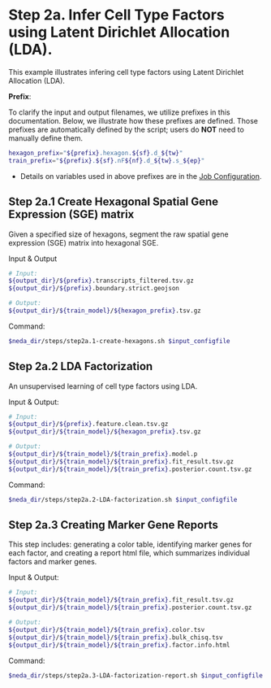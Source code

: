 # Step 2a. Infer Cell Type Factors using Latent Dirichlet Allocation (LDA).
This example illustrates infering cell type factors using Latent Dirichlet Allocation (LDA). 

**Prefix**:

To clarify the input and output filenames, we utilize prefixes in this documentation. Below, we illustrate how these prefixes are defined. Those prefixes are automatically defined by the script; users do **NOT** need to manually define them. 

```bash
hexagon_prefix="${prefix}.hexagon.${sf}.d_${tw}"
train_prefix="${prefix}.${sf}.nF${nf}.d_${tw}.s_${ep}"
```

* Details on variables used in above prefixes are in the [Job Configuration](../../prep_input/job_config.md).

## Step 2a.1 Create Hexagonal Spatial Gene Expression (SGE) matrix
Given a specified size of hexagons, segment the raw spatial gene expression (SGE) matrix into hexagonal SGE.

Input & Output
```bash
# Input:
${output_dir}/${prefix}.transcripts_filtered.tsv.gz
${output_dir}/${prefix}.boundary.strict.geojson

# Output: 
${output_dir}/${train_model}/${hexagon_prefix}.tsv.gz
```

Command:
```bash
$neda_dir/steps/step2a.1-create-hexagons.sh $input_configfile
```

## Step 2a.2 LDA Factorization
An unsupervised learning of cell type factors using LDA.

Input & Output:
```bash
# Input:
${output_dir}/${prefix}.feature.clean.tsv.gz
${output_dir}/${train_model}/${hexagon_prefix}.tsv.gz

# Output: 
${output_dir}/${train_model}/${train_prefix}.model.p
${output_dir}/${train_model}/${train_prefix}.fit_result.tsv.gz
${output_dir}/${train_model}/${train_prefix}.posterior.count.tsv.gz
```

Command:
```bash
$neda_dir/steps/step2a.2-LDA-factorization.sh $input_configfile
```

## Step 2a.3 Creating Marker Gene Reports
This step includes: generating a color table, identifying marker genes for each factor, and creating a report html file, which summarizes individual factors and marker genes.

Input & Output:
```bash
# Input:
${output_dir}/${train_model}/${train_prefix}.fit_result.tsv.gz
${output_dir}/${train_model}/${train_prefix}.posterior.count.tsv.gz

# Output: 
${output_dir}/${train_model}/${train_prefix}.color.tsv
${output_dir}/${train_model}/${train_prefix}.bulk_chisq.tsv
${output_dir}/${train_model}/${train_prefix}.factor.info.html
```

Command:
```bash
$neda_dir/steps/step2a.3-LDA-factorization-report.sh $input_configfile
```